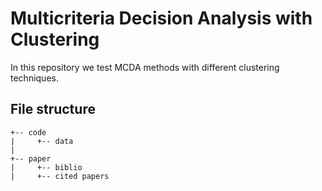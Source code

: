 #  Multicriteria Decision Analysis with Clustering
 
 In this repository we test MCDA methods with different clustering techniques.


 ## File structure

```
+-- code                  
|     +-- data            
|                         
+-- paper                 
|     +-- biblio          
|     +-- cited papers    
```